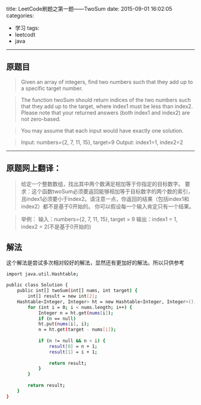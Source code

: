 title: LeetCode刷题之第一题——TwoSum
date: 2015-09-01 16:02:05
categories:
- 学习
tags:
- leetcodt
- java
---
## 原题目
> Given an array of integers, find two numbers such that they add up to a specific target number.

> The function twoSum should return indices of the two numbers such that they add up to the target, where index1 must be less than index2. Please note that your returned answers (both index1 and index2) are not zero-based.

> You may assume that each input would have exactly one solution.

> Input: numbers={2, 7, 11, 15}, target=9
> Output: index1=1, index2=2

<!--more-->
--------------
## 原题网上翻译：
> 给定一个整数数组，找出其中两个数满足相加等于你指定的目标数字。
> 要求：这个函数twoSum必须要返回能够相加等于目标数字的两个数的索引，且index1必须要小于index2。请注意一点，你返回的结果（包括index1和index2）都不是基于0开始的。
> 你可以假设每一个输入肯定只有一个结果。

> 举例：
> 输入：numbers={2, 7, 11, 15}, target = 9
> 输出：index1 = 1, index2 = 2(不是基于0开始的)

## 解法
 这个解法是尝试多次相对较好的解法，显然还有更加好的解法。所以只供参考
```bash
import java.util.Hashtable;

public class Solution {
    public int[] twoSum(int[] nums, int target) {
        int[] result = new int[2];
	Hashtable<Integer, Integer> ht = new Hashtable<Integer, Integer>();
        for (int i = 0; i < nums.length; i++) {
            Integer n = ht.get(nums[i]);
            if (n == null)
        	ht.put(nums[i], i);
            n = ht.get(target - nums[i]);
        	
            if (n != null && n < i) {
                result[0] = n + 1;
                result[1] = i + 1;
                
                return result;
            }
        }
        
        return result;
    }
}
```

